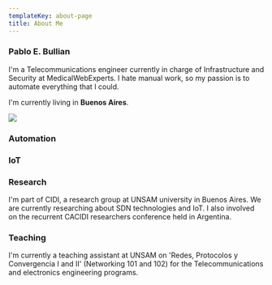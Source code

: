 ```yaml
---
templateKey: about-page
title: About Me
---
```

### Pablo E. Bullian

I'm a Telecommunications engineer currently in charge of Infrastructure and Security at MedicalWebExperts. I hate manual work, so my passion is to automate everything that I could.

I'm currently living in **Buenos Aires**.

![](/img/tumblr_oz7wqzqr3p1rf9hn3o8_1280.jpg)

### Automation

### IoT



### Research

I'm part of CIDI, a research group at UNSAM university in Buenos Aires. We are currently researching about SDN technologies and IoT. I also involved on the recurrent CACIDI researchers conference held in Argentina.

### Teaching

I'm currently a teaching assistant at UNSAM on 'Redes, Protocolos y Convergencia I and II' (Networking 101 and 102) for the Telecommunications and electronics engineering programs.
